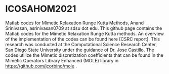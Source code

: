 # ICOSAHOM2021
Matlab codes for Mimetic Relaxation Runge Kutta Methods, Anand Srinivasan, asrinivasan0709 at sdsu dot edu.
This github page contains the Matlab codes for the Mimetic Relaxation Runge Kutta methods. An overview of the implementation of the codes can be found here [CSRC report]. This research was conducted at the Computational Science Research Center, San Diego State University under the guidance of Dr. Jose Castillo. The codes utilize the Mimetic discretization coefficients that can be found in the Mimetic Operators Library Enhanced (MOLE) library in https://github.com/jcorbino/mole . 
